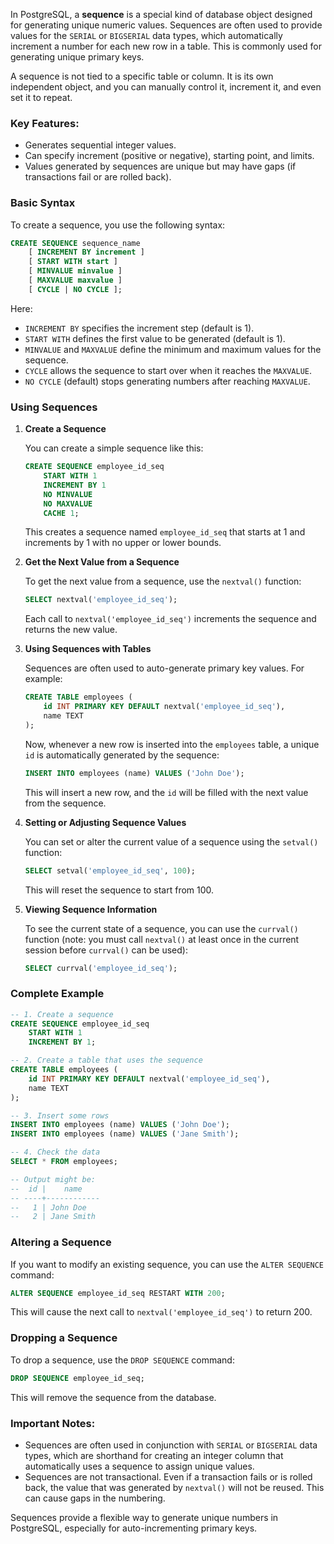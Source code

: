 In PostgreSQL, a **sequence** is a special kind of database object designed for generating unique numeric values. Sequences are often used to provide values for the `SERIAL` or `BIGSERIAL` data types, which automatically increment a number for each new row in a table. This is commonly used for generating unique primary keys.

A sequence is not tied to a specific table or column. It is its own independent object, and you can manually control it, increment it, and even set it to repeat.

### Key Features:
- Generates sequential integer values.
- Can specify increment (positive or negative), starting point, and limits.
- Values generated by sequences are unique but may have gaps (if transactions fail or are rolled back).

### Basic Syntax
To create a sequence, you use the following syntax:

```sql
CREATE SEQUENCE sequence_name
    [ INCREMENT BY increment ]
    [ START WITH start ]
    [ MINVALUE minvalue ]
    [ MAXVALUE maxvalue ]
    [ CYCLE | NO CYCLE ];
```

Here:
- `INCREMENT BY` specifies the increment step (default is 1).
- `START WITH` defines the first value to be generated (default is 1).
- `MINVALUE` and `MAXVALUE` define the minimum and maximum values for the sequence.
- `CYCLE` allows the sequence to start over when it reaches the `MAXVALUE`.
- `NO CYCLE` (default) stops generating numbers after reaching `MAXVALUE`.

### Using Sequences

1. **Create a Sequence**
   
   You can create a simple sequence like this:
   
   ```sql
   CREATE SEQUENCE employee_id_seq
       START WITH 1
       INCREMENT BY 1
       NO MINVALUE
       NO MAXVALUE
       CACHE 1;
   ```

   This creates a sequence named `employee_id_seq` that starts at 1 and increments by 1 with no upper or lower bounds.

2. **Get the Next Value from a Sequence**
   
   To get the next value from a sequence, use the `nextval()` function:
   
   ```sql
   SELECT nextval('employee_id_seq');
   ```

   Each call to `nextval('employee_id_seq')` increments the sequence and returns the new value.

3. **Using Sequences with Tables**
   
   Sequences are often used to auto-generate primary key values. For example:
   
   ```sql
   CREATE TABLE employees (
       id INT PRIMARY KEY DEFAULT nextval('employee_id_seq'),
       name TEXT
   );
   ```
   
   Now, whenever a new row is inserted into the `employees` table, a unique `id` is automatically generated by the sequence:
   
   ```sql
   INSERT INTO employees (name) VALUES ('John Doe');
   ```
   
   This will insert a new row, and the `id` will be filled with the next value from the sequence.

4. **Setting or Adjusting Sequence Values**
   
   You can set or alter the current value of a sequence using the `setval()` function:
   
   ```sql
   SELECT setval('employee_id_seq', 100);
   ```
   
   This will reset the sequence to start from 100.

5. **Viewing Sequence Information**
   
   To see the current state of a sequence, you can use the `currval()` function (note: you must call `nextval()` at least once in the current session before `currval()` can be used):
   
   ```sql
   SELECT currval('employee_id_seq');
   ```

### Complete Example

```sql
-- 1. Create a sequence
CREATE SEQUENCE employee_id_seq
    START WITH 1
    INCREMENT BY 1;

-- 2. Create a table that uses the sequence
CREATE TABLE employees (
    id INT PRIMARY KEY DEFAULT nextval('employee_id_seq'),
    name TEXT
);

-- 3. Insert some rows
INSERT INTO employees (name) VALUES ('John Doe');
INSERT INTO employees (name) VALUES ('Jane Smith');

-- 4. Check the data
SELECT * FROM employees;

-- Output might be:
--  id |    name
-- ----+------------
--   1 | John Doe
--   2 | Jane Smith
```

### Altering a Sequence
If you want to modify an existing sequence, you can use the `ALTER SEQUENCE` command:

```sql
ALTER SEQUENCE employee_id_seq RESTART WITH 200;
```

This will cause the next call to `nextval('employee_id_seq')` to return 200.

### Dropping a Sequence

To drop a sequence, use the `DROP SEQUENCE` command:

```sql
DROP SEQUENCE employee_id_seq;
```

This will remove the sequence from the database.

### Important Notes:
- Sequences are often used in conjunction with `SERIAL` or `BIGSERIAL` data types, which are shorthand for creating an integer column that automatically uses a sequence to assign unique values.
- Sequences are not transactional. Even if a transaction fails or is rolled back, the value that was generated by `nextval()` will not be reused. This can cause gaps in the numbering.

Sequences provide a flexible way to generate unique numbers in PostgreSQL, especially for auto-incrementing primary keys.
